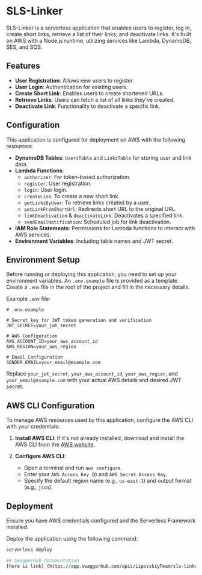 # SLS-Linker

SLS-Linker is a serverless application that enables users to register, log in, create short links, retrieve a list of their links, and deactivate links. It's built on AWS with a Node.js runtime, utilizing services like Lambda, DynamoDB, SES, and SQS.

## Features

- **User Registration**: Allows new users to register.
- **User Login**: Authentication for existing users.
- **Create Short Link**: Enables users to create shortened URLs.
- **Retrieve Links**: Users can fetch a list of all links they've created.
- **Deactivate Link**: Functionality to deactivate a specific link.

## Configuration

This application is configured for deployment on AWS with the following resources:

- **DynamoDB Tables**: `UsersTable` and `LinksTable` for storing user and link data.
- **Lambda Functions**:
    - `authorizer`: For token-based authorization.
    - `register`: User registration.
    - `login`: User login.
    - `createLink`: To create a new short link.
    - `getLinksByUser`: To retrieve links created by a user.
    - `getLinkFromShortUrl`: Redirects short URL to the original URL.
    - `linkDeactivation` & `deactivateLink`: Deactivates a specified link.
    - `sendEmailNotification`: Scheduled job for link deactivation.
- **IAM Role Statements**: Permissions for Lambda functions to interact with AWS services.
- **Environment Variables**: Including table names and JWT secret.

## Environment Setup

Before running or deploying this application, you need to set up your environment variables. An `.env.example` file is provided as a template. Create a `.env` file in the root of the project and fill in the necessary details.

Example `.env` file:

```plaintext
# .env.example

# Secret key for JWT token generation and verification
JWT_SECRET=your_jwt_secret

# AWS Configuration
AWS_ACCOUNT_ID=your_aws_account_id
AWS_REGION=your_aws_region

# Email Configuration
SENDER_EMAIL=your_email@example.com
```
Replace `your_jwt_secret`, `your_aws_account_id`, `your_aws_region`, and `your_email@example.com` with your actual AWS details and desired JWT secret.

## AWS CLI Configuration

To manage AWS resources used by this application, configure the AWS CLI with your credentials:

1. **Install AWS CLI**: If it's not already installed, download and install the AWS CLI from the [AWS website](https://aws.amazon.com/cli/).

2. **Configure AWS CLI**:
    - Open a terminal and run `aws configure`.
    - Enter your `AWS Access Key ID` and `AWS Secret Access Key`.
    - Specify the default region name (e.g., `us-east-1`) and output format (e.g., `json`).

## Deployment

Ensure you have AWS credentials configured and the Serverless Framework installed.

Deploy the application using the following command:
```bash
serverless deploy

## SwaggerHub documentation
[here is link] (https://app.swaggerhub.com/apis/LipovskiyTeam/sls-linker_api/1.0.0).
